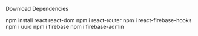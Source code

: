 Download Dependencies

npm install react react-dom
npm i react-router
npm i react-firebase-hooks
npm i uuid
npm i firebase
npm i firebase-admin
